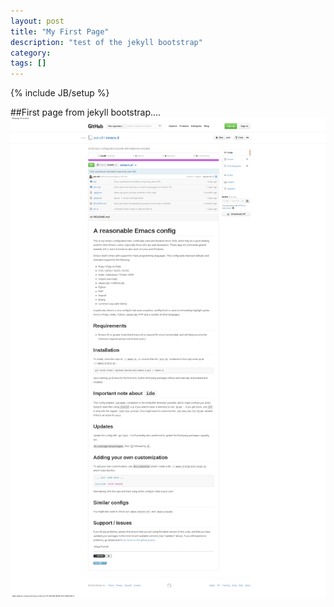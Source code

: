 ```yaml
---
layout: post
title: "My First Page"
description: "test of the jekyll bootstrap"
category: 
tags: []
---
```

{% include JB/setup %}

##First page from jekyll bootstrap....
<img src="/img/purcell_emacs.png"/>
